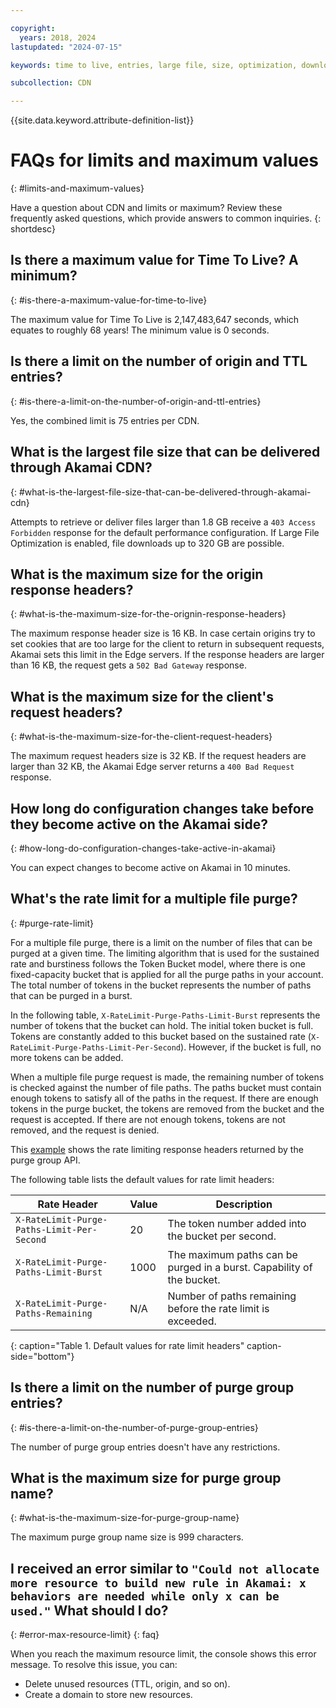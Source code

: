 ```yaml
---

copyright:
  years: 2018, 2024
lastupdated: "2024-07-15"

keywords: time to live, entries, large file, size, optimization, downloads, years

subcollection: CDN

---
```


{{site.data.keyword.attribute-definition-list}}

# FAQs for limits and maximum values
{: #limits-and-maximum-values}

Have a question about CDN and limits or maximum? Review these frequently asked questions, which provide answers to common inquiries.
{: shortdesc}

## Is there a maximum value for Time To Live? A minimum?
{: #is-there-a-maximum-value-for-time-to-live}

The maximum value for Time To Live is 2,147,483,647 seconds, which equates to roughly 68 years! The minimum value is 0 seconds.

## Is there a limit on the number of origin and TTL entries?
{: #is-there-a-limit-on-the-number-of-origin-and-ttl-entries}

Yes, the combined limit is 75 entries per CDN.

## What is the largest file size that can be delivered through Akamai CDN?
{: #what-is-the-largest-file-size-that-can-be-delivered-through-akamai-cdn}

Attempts to retrieve or deliver files larger than 1.8 GB receive a `403 Access Forbidden` response for the default performance configuration. If Large File Optimization is enabled, file downloads up to 320 GB are possible.

## What is the maximum size for the origin response headers?
{: #what-is-the-maximum-size-for-the-orignin-response-headers}

The maximum response header size is 16 KB. In case certain origins try to set cookies that are too large for the client to return in subsequent requests, Akamai sets this limit in the Edge servers. If the response headers are larger than 16 KB, the request gets a `502 Bad Gateway` response.

## What is the maximum size for the client's request headers?
{: #what-is-the-maximum-size-for-the-client-request-headers}

The maximum request headers size is 32 KB. If the request headers are larger than 32 KB, the Akamai Edge server returns a `400 Bad Request` response.

## How long do configuration changes take before they become active on the Akamai side?
{: #how-long-do-configuration-changes-take-active-in-akamai}

You can expect changes to become active on Akamai in 10 minutes.

## What's the rate limit for a multiple file purge?
{: #purge-rate-limit}

For a multiple file purge, there is a limit on the number of files that can be purged at a given time. The limiting algorithm that is used for the sustained rate and burstiness follows the Token Bucket model, where there is one fixed-capacity bucket that is applied for all the purge paths in your account. The total number of tokens in the bucket represents the number of paths that can be purged in a burst.

In the following table, `X-RateLimit-Purge-Paths-Limit-Burst` represents the number of tokens that the bucket can hold. The initial token bucket is full. Tokens are constantly added to this bucket based on the sustained rate (`X-RateLimit-Purge-Paths-Limit-Per-Second`). However, if the bucket is full, no more tokens can be added.

When a multiple file purge request is made, the remaining number of tokens is checked against the number of file paths. The paths bucket must contain enough tokens to satisfy all of the paths in the request. If there are enough tokens in the purge bucket, the tokens are removed from the bucket and the request is accepted. If there are not enough tokens, tokens are not removed, and the request is denied.

This [example](/docs/CDN?topic=CDN-code-examples-using-the-cdn-api#create-group-example) shows the rate limiting response headers returned by the purge group API.

The following table lists the default values for rate limit headers:

|  Rate Header   | Value  | Description |
|  ----  | ----  | ----  |
| `X-RateLimit-Purge-Paths-Limit-Per-Second`  | 20 | The token number added into the bucket per second. |
| `X-RateLimit-Purge-Paths-Limit-Burst` | 1000 | The maximum paths can be purged in a burst. Capability of the bucket. |
| `X-RateLimit-Purge-Paths-Remaining` | N/A | Number of paths remaining before the rate limit is exceeded. |
{: caption="Table 1. Default values for rate limit headers" caption-side="bottom"}

## Is there a limit on the number of purge group entries?
{: #is-there-a-limit-on-the-number-of-purge-group-entries}

The number of purge group entries doesn't have any restrictions.

## What is the maximum size for purge group name?
{: #what-is-the-maximum-size-for-purge-group-name}

The maximum purge group name size is 999 characters.

## I received an error similar to `"Could not allocate more resource to build new rule in Akamai: x behaviors are needed while only x can be used."` What should I do?
{: #error-max-resource-limit}
{: faq}

When you reach the maximum resource limit, the console shows this error message. To resolve this issue, you can:

* Delete unused resources (TTL, origin, and so on).
* Create a domain to store new resources.
